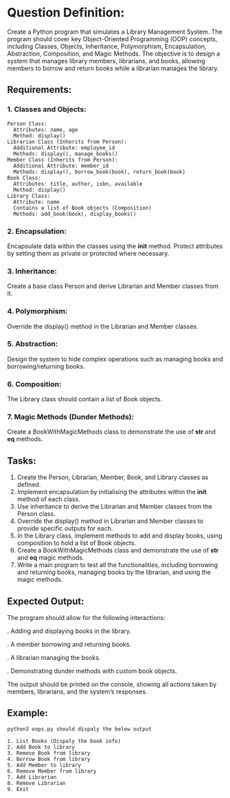 # Question Definition:

Create a Python program that simulates a Library Management System. The program should cover key Object-Oriented Programming (OOP) concepts, including Classes, Objects, Inheritance, Polymorphism, Encapsulation, Abstraction, Composition, and Magic Methods. The objective is to design a system that manages library members, librarians, and books, allowing members to borrow and return books while a librarian manages the library.

## Requirements:

### 1. Classes and Objects:
```
Person Class:
  Attributes: name, age
  Method: display()
Librarian Class (Inherits from Person):
  Additional Attribute: employee_id
  Methods: display(), manage_books()
Member Class (Inherits from Person):
  Additional Attribute: member_id
  Methods: display(), borrow_book(book), return_book(book)
Book Class:
  Attributes: title, author, isbn, available
  Method: display()
Library Class:
  Attribute: name
  Contains a list of Book objects (Composition)
  Methods: add_book(book), display_books()
```
### 2. Encapsulation:
Encapsulate data within the classes using the __init__ method.
Protect attributes by setting them as private or protected where necessary.

### 3. Inheritance:
Create a base class Person and derive Librarian and Member classes from it.

### 4. Polymorphism:

Override the display() method in the Librarian and Member classes.

### 5. Abstraction:
Design the system to hide complex operations such as managing books and borrowing/returning books.

### 6. Composition:
The Library class should contain a list of Book objects.

### 7. Magic Methods (Dunder Methods):

Create a BookWithMagicMethods class to demonstrate the use of __str__ and __eq__ methods.

## Tasks:
1. Create the Person, Librarian, Member, Book, and Library classes as defined.
2. Implement encapsulation by initialising the attributes within the __init__ method of each class.
3. Use inheritance to derive the Librarian and Member classes from the Person class.
4. Override the display() method in Librarian and Member classes to provide specific outputs for each.
5. In the Library class, implement methods to add and display books, using composition to hold a list of Book objects.
6. Create a BookWithMagicMethods class and demonstrate the use of __str__ and __eq__ magic methods.
7. Write a main program to test all the functionalities, including borrowing and returning books, managing books by the librarian, and using the magic methods.


## Expected Output:
The program should allow for the following interactions:

. Adding and displaying books in the library.

. A member borrowing and returning books.

. A librarian managing the books.

. Demonstrating dunder methods with custom book objects.

The output should be printed on the console, showing all actions taken by members, librarians, and the system’s responses.

## Example:
```
python3 oops.py should dispaly the below output

1. List Books (Dispaly the book info)
2. Add Book to library
3. Remove Book from library
4. Borrow Book from library
5. Add Member to library
6. Remove Member from library
7. Add Librarian
8. Remove Librarian
9. Exit
```
